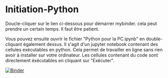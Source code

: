 # Initiation-Python
Doucle-cliquer sur le lien ci-dessous pour démarrer mybinder. cela peut prendre un certain temps. Il faut être patient.

Vous pouvez ensuite ouvrir le fichier "Python pour la PC.ipynb" en double-cliquant également dessus.
Il s'agit d'un jupyter notebook contenant des cellules exécutables en python. Cela permet de travailler en ligne sans rien avoir à installer sur votre ordinateur.
Les cellules contenant du code sont directement éxécutables en cliquant sur "Exécuter".   


[![Binder](https://mybinder.org/badge_logo.svg)](https://mybinder.org/v2/gh/fbruneau3/NSI-continuite-pedagogique/master)
